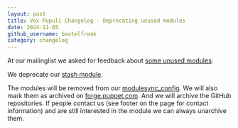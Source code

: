 ```yaml
---
layout: post
title: Vox Pupuli Changelog - Deprecating unused modules
date: 2024-11-05
github_username: bastelfreak
category: changelog
---
```


At our mailinglist we asked for feedback about [some unused modules](https://groups.io/g/voxpupuli/topic/module_retirements/104154379):

We deprecate our [stash module](https://github.com/voxpupuli/puppet-stash/issues/208).

The modules will be removed from our [modulesync_config](https://github.com/voxpupuli/modulesync_config/pull/937).
We will also mark them as archived on [forge.puppet.com](https://forge.puppet.com/).
And we will archive the GitHub repositories.
If people contact us (see footer on the page for contact information) and are still interested in the module we can always unarchive them.
